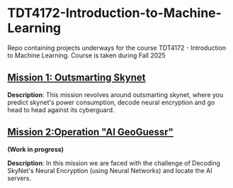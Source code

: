 # TDT4172-Introduction-to-Machine-Learning

Repo containing projects underways for the course TDT4172 - Introduction to Machine Learning. Course is taken during Fall 2025

## [Mission 1: Outsmarting Skynet](https://github.com/haasae/TDT4172-Introduction-to-Machine-Learning/tree/main/Assignment1)

**Description**: This mission revolves around outsmarting skynet, where you predict skynet's power consumption, decode neural encryption and go head to head against its cyberguard.

## [Mission 2:Operation "AI GeoGuessr"](https://github.com/haasae/TDT4172-Introduction-to-Machine-Learning/tree/main/Assignment2)

**(Work in progress)**

**Description**: In this mission we are faced with the challenge of Decoding SkyNet's Neural Encryption (using Neural Networks) and locate the AI servers.
